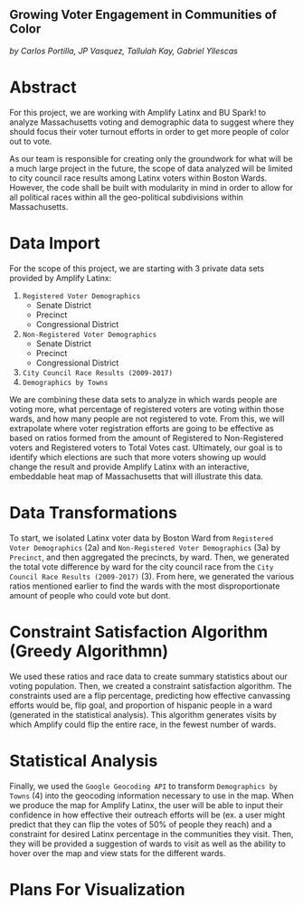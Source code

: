 ## Growing Voter Engagement in Communities of Color

_by Carlos Portilla, JP Vasquez, Tallulah Kay, Gabriel Yllescas_

# Abstract

For this project, we are working with Amplify Latinx and BU Spark! to analyze Massachusetts voting and demographic data to suggest where they should focus their voter turnout efforts in order to get more people of color out to vote.

As our team is responsible for creating only the groundwork for what will be a much large project in the future, the scope of data analyzed will be limited to city council race results among Latinx voters within Boston Wards. However, the code shall be built with modularity in mind in order to allow for all political races within all the geo-political subdivisions within Massachusetts. 

# Data Import

For the scope of this project, we are starting with 3 private data sets provided by Amplify Latinx:

1. `Registered Voter Demographics`
   - Senate District
   - Precinct
   - Congressional District
2. `Non-Registered Voter Demographics`
   - Senate District
   - Precinct
   - Congressional District
3. `City Council Race Results (2009-2017)`
4. `Demographics by Towns`

We are combining these data sets to analyze in which wards people are voting more, what percentage of registered voters are voting within those wards, and how many people are not registered to vote. From this, we will extrapolate where voter registration efforts are going to be effective as based on ratios formed from the amount of Registered to Non-Registered voters and Registered voters to Total Votes cast. Ultimately, our goal is to identify which elections are such that more voters showing up would change the result and provide Amplify Latinx with an interactive, embeddable heat map of Massachusetts that will illustrate this data.

# Data Transformations

To start, we isolated Latinx voter data by Boston Ward from `Registered Voter Demographics` (2a) and `Non-Registered Voter Demographics`  (3a) by `Precinct`, and then aggregated the precincts, by ward. Then, we generated the total vote difference by ward for the city council race from the `City Council Race Results (2009-2017)` (3). From here, we generated the various ratios mentioned earlier to find the wards with the most disproportionate amount of people who could vote but dont. 

# Constraint Satisfaction Algorithm (Greedy Algorithmn)

We used these ratios and race data to create summary statistics about our voting population. Then, we created a constraint satisfaction algorithm. The constraints used are a flip percentage, predicting how effective canvassing efforts would be, flip goal, and proportion of hispanic people in a ward (generated in the statistical analysis). This algorithm generates visits by which Amplify could flip the entire race, in the fewest number of wards. 

# Statistical Analysis

Finally, we used the `Google Geocoding API` to transform `Demographics by Towns` (4) into the geocoding information necessary to use in the map. When we produce the map for Amplify Latinx, the user will be able to input their confidence in how effective their outreach efforts will be (ex. a user might predict that they can flip the votes of 50% of people they reach) and a constraint for desired Latinx percentage in the communities they visit. Then, they will be provided a suggestion of wards to visit as well as the ability to hover over the map and view stats for the different wards.

# Plans For Visualization
